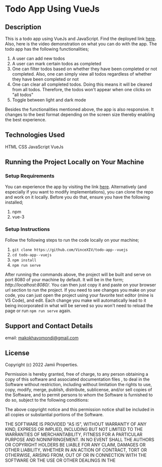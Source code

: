 # Todo App Using VueJs

## Description
This is a todo app using VueJs and JavaScript. Find the deployed link [here](). Also, here is the video demonstration on what you can do with the app. The todo app has the following functionalities;
1. A user can add new todos
2. A user can mark certain todos as completed
3. One can filter todos based on whether they have been completed or not completed. Also, one can simply view all todos regardless of whether they have been completed or not
4. One can clear all completed todos. Doing this means it will be cleared from all todos. Therefore, the todos won't appear when one clicks on "all todos"
5. Toggle between light and dark mode

Besides the functionalities mentioned above, the app is also responsive. It changes to the best format depending on the screen size thereby enabling the best experience.

## Technologies Used
HTML
CSS
JavaScript
VueJs

## Running the Project Locally on Your Machine
### Setup Requirements
You can experience the app by visiting the link [here](). Alternatively (and especially if you want to modify implementations), you can clone the repo and work on it locally. Before you do that, ensure you have the following installed;
1. npm
2. vue-3

### Setup Instructions
Follow the following steps to run the code locally on your machine;
1. `git clone https://github.com/VinceXIV/todo-app--vuejs`
2. `cd todo-app--vuejs`
3. `npm install`
4. `npm run serve`

After running the commands above, the project will be built and serve on port 8080 of your machine by default. It will be in the form; _http://localhost:8080/_. You can then just copy it and paste on your browser url section to run the project. If you need to see changes you make on your code, you can just open the project using your favorite text editor (mine is VS Code), and edit. Each change you make will automatically lead to it being incorporated in what will be served so you won't need to reload the page or run `npm run serve` again.

## Support and Contact Details
email: makokhavomondi@gmail.com

## License
Copyright (c) 2022 Jamii Properties.

Permission is hereby granted, free of charge, to any person obtaining a copy of this software and associated documentation files , to deal in the Software without restriction, including without limitation the rights to use, copy, modify, merge, publish, distribute, sublicense, and/or sell copies of the Software, and to permit persons to whom the Software is furnished to do so, subject to the following conditions:

The above copyright notice and this permission notice shall be included in all copies or substantial portions of the Software.

THE SOFTWARE IS PROVIDED "AS IS", WITHOUT WARRANTY OF ANY KIND, EXPRESS OR IMPLIED, INCLUDING BUT NOT LIMITED TO THE WARRANTIES OF MERCHANTABILITY, FITNESS FOR A PARTICULAR PURPOSE AND NONINFRINGEMENT. IN NO EVENT SHALL THE AUTHORS OR COPYRIGHT HOLDERS BE LIABLE FOR ANY CLAIM, DAMAGES OR OTHER LIABILITY, WHETHER IN AN ACTION OF CONTRACT, TORT OR OTHERWISE, ARISING FROM, OUT OF OR IN CONNECTION WITH THE SOFTWARE OR THE USE OR OTHER DEALINGS IN THE